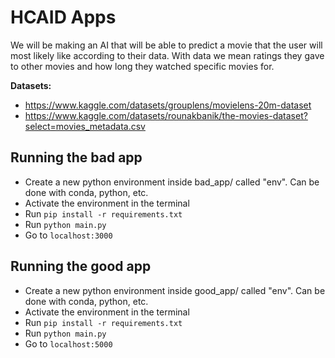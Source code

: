 # HCAID Apps

We will be making an AI that will be able to predict a movie that the user will most likely like according to their data. With data we mean ratings they gave to other movies and how long they watched specific movies for.

**Datasets:**

-   https://www.kaggle.com/datasets/grouplens/movielens-20m-dataset
-   https://www.kaggle.com/datasets/rounakbanik/the-movies-dataset?select=movies_metadata.csv

## Running the bad app

-   Create a new python environment inside bad_app/ called "env". Can be done with conda, python, etc.
-   Activate the environment in the terminal
-   Run `pip install -r requirements.txt`
-   Run `python main.py`
-   Go to `localhost:3000`

## Running the good app

-   Create a new python environment inside good_app/ called "env". Can be done with conda, python, etc.
-   Activate the environment in the terminal
-   Run `pip install -r requirements.txt`
-   Run `python main.py`
-   Go to `localhost:5000`
